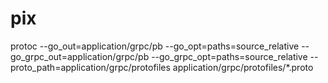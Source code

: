 # pix
protoc --go_out=application/grpc/pb --go_opt=paths=source_relative --go_grpc_out=application/grpc/pb --go_grpc_opt=paths=source_relative --proto_path=application/grpc/protofiles application/grpc/protofiles/*.proto
